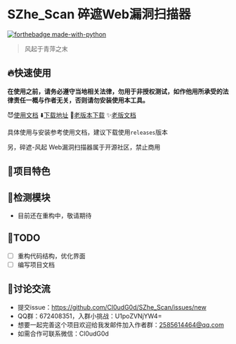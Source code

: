 #                SZhe_Scan 碎遮Web漏洞扫描器
[![forthebadge made-with-python](http://ForTheBadge.com/images/badges/made-with-python.svg)](https://www.python.org/)

> 风起于青萍之末

## :fire:快速使用

**在使用之前，请务必遵守当地相关法律，勿用于非授权测试，如作他用所承受的法律责任一概与作者无关，否则请勿安装使用本工具。**

:smiling_imp:[使用文档](#) ⬇️[下载地址](#) :trident:[老版本下载](https://github.com/Cl0udG0d/SZhe_Scan/releases/tag/v1.0) :sparkles:[老版文档](#)

具体使用与安装参考使用文档，建议下载使用`releases`版本

另，碎遮-风起 Web漏洞扫描器属于开源社区，禁止商用

## :watermelon:项目特色



## :checkered_flag:检测模块

+ 目前还在重构中，敬请期待



## :beer:TODO

+ [ ] 重构代码结构，优化界面
+ [ ] 编写项目文档

## :moyai:讨论交流

+ 提交issue：https://github.com/Cl0udG0d/SZhe_Scan/issues/new
+ QQ群：672408351，入群小挑战：U1poZVNjYW4=
+ 想要一起完善这个项目欢迎给我发邮件加入作者群：2585614464@qq.com
+ 如需合作可联系微信：Cl0udG0d



